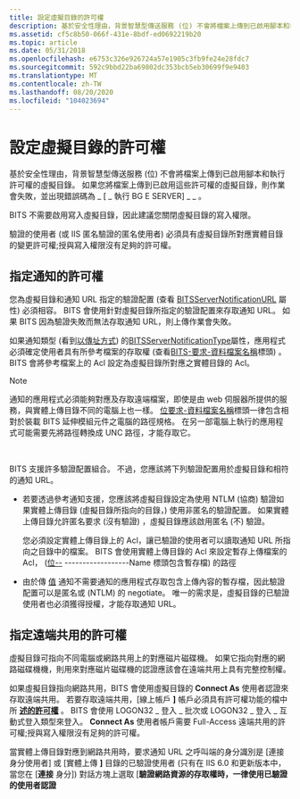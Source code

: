 ```yaml
---
title: 設定虛擬目錄的許可權
description: 基於安全性理由，背景智慧型傳送服務 (位) 不會將檔案上傳到已啟用腳本和執行許可權的虛擬目錄。
ms.assetid: cf5c8b50-066f-431e-8bdf-ed0692219b20
ms.topic: article
ms.date: 05/31/2018
ms.openlocfilehash: e6753c326e926724a57e1905c3fb9fe24e28fdc7
ms.sourcegitcommit: 592c9bbd22ba69802dc353bcb5eb30699f9e9403
ms.translationtype: MT
ms.contentlocale: zh-TW
ms.lasthandoff: 08/20/2020
ms.locfileid: "104023694"
---
```

# <a name="setting-permissions-on-virtual-directories"></a>設定虛擬目錄的許可權

基於安全性理由，背景智慧型傳送服務 (位) 不會將檔案上傳到已啟用腳本和執行許可權的虛擬目錄。 如果您將檔案上傳到已啟用這些許可權的虛擬目錄，則作業會失敗，並出現錯誤碼為 \_ [ \_ 執行 BG E SERVER] \_ \_ 。

BITS 不需要啟用寫入虛擬目錄，因此建議您關閉虛擬目錄的寫入權限。

驗證的使用者 (或 IIS 匿名驗證的匿名使用者) 必須具有虛擬目錄所對應實體目錄的變更許可權;授與寫入權限沒有足夠的許可權。

## <a name="specifying-permissions-for-notifications"></a>指定通知的許可權

您為虛擬目錄和通知 URL 指定的驗證配置 (查看 [BITSServerNotificationURL](bits-iis-extension-properties.md) 屬性) 必須相容。 BITS 會使用針對虛擬目錄所指定的驗證配置來存取通知 URL。 如果 BITS 因為驗證失敗而無法存取通知 URL，則上傳作業會失敗。

如果通知類型 (看到[以傳址方式](using-bits-notification-request-response-headers.md)) 的[BITSServerNotificationType](bits-iis-extension-properties.md)屬性，應用程式必須確定使用者具有所參考檔案的存取權 (查看[BITS-要求-資料檔案名稱](notification-protocol-for-server-applications.md)標頭) 。 BITS 會將參考檔案上的 Acl 設定為虛擬目錄所對應之實體目錄的 Acl。

> [!Note]  
> 通知的應用程式必須能夠對應及存取遠端檔案，即使是由 web 伺服器所提供的服務，與實體上傳目錄不同的電腦上也一樣。 [位要求-資料檔案名稱](notification-protocol-for-server-applications.md)標頭一律包含相對於裝載 BITS 延伸模組元件之電腦的路徑規格。 在另一部電腦上執行的應用程式可能需要先將路徑轉換成 UNC 路徑，才能存取它。

 

BITS 支援許多驗證配置組合。 不過，您應該將下列驗證配置用於虛擬目錄和相符的通知 URL。

-   若要透過參考通知支援，您應該將虛擬目錄設定為使用 NTLM (協商) 驗證如果實體上傳目錄 (虛擬目錄所指向的目錄，) 使用非匿名的驗證配置。 如果實體上傳目錄允許匿名要求 (沒有驗證) ，虛擬目錄應該啟用匿名 (不) 驗證。

    您必須設定實體上傳目錄上的 Acl，讓已驗證的使用者可以讀取通知 URL 所指向之目錄中的檔案。 BITS 會使用實體上傳目錄的 Acl 來設定暫存上傳檔案的 Acl， ([位--](notification-protocol-for-server-applications.md) ------------------Name 標頭包含暫存檔) 的路徑

-   由於傳 [值](using-bits-notification-request-response-headers.md) 通知不需要通知的應用程式存取包含上傳內容的暫存檔，因此驗證配置可以是匿名或 (NTLM) 的 negotiate。 唯一的需求是，虛擬目錄的已驗證使用者也必須獲得授權，才能存取通知 URL。

## <a name="specifying-permissions-for-remote-shares"></a>指定遠端共用的許可權

虛擬目錄可指向不同電腦或網路共用上的對應磁片磁碟機。 如果它指向對應的網路磁碟機機，則用來對應磁片磁碟機的認證應該會在遠端共用上具有完整控制權。

如果虛擬目錄指向網路共用，BITS 會使用虛擬目錄的 **Connect As** 使用者認證來存取遠端共用。 若要存取遠端共用，[線上帳戶 **]** 帳戶必須具有許可權功能的檔中所 [**述的許可權**](/windows/desktop/api/winbase/nf-winbase-logonusera) 。 BITS 會使用 LOGON32 \_ 登入 \_ 批次或 LOGON32 \_ 登入 \_ 互動式登入類型來登入。 **Connect As** 使用者帳戶需要 Full-Access 遠端共用的許可權;授與寫入權限沒有足夠的許可權。

當實體上傳目錄對應到網路共用時，要求通知 URL 之呼叫端的身分識別是 [連接身分使用者] 或 [實體上傳 **]** 目錄的已驗證使用者 (只有在 IIS 6.0 和更新版本中，當您在 [**連接** 身分]) 對話方塊上選取 [**驗證網路資源的存取權時，一律使用已驗證的使用者認證**

 

 